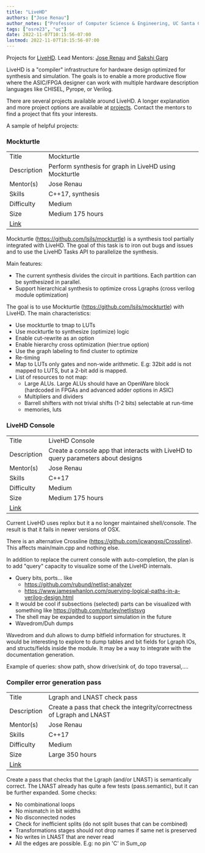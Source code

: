 ```yaml
---
title: "LiveHD"
authors: ["Jose Renau"]
author_notes: ["Professor of Computer Science & Engineering, UC Santa Cruz"]
tags: ["osre23", "uc"]
date: 2022-11-07T10:15:56-07:00
lastmod: 2022-11-07T10:15:56-07:00
---
```


Projects for [LiveHD](https://github.com/masc-ucsc/livehd). Lead Mentors: [Jose Renau](mailto:renau@ucsc.edu) and [Sakshi Garg](mailto:sgarg3@ucsc.edu)

LiveHD is a "compiler" infrastructure for hardware design optimized for synthesis and simulation. The goals is to enable a more productive flow where the ASIC/FPGA designer can work with multiple hardware description languages like CHISEL, Pyrope, or Verilog.

There are several projects available around LiveHD. A longer explanation and more project options are available at
[projects](https://github.com/masc-ucsc/livehd/blob/master/docs/projects.md). Contact the
mentors to find a project that fits your interests.

A sample of helpful projects:

### Mockturtle

|   |   |
|---|---|
| Title | Mockturtle |
| Description | Perform synthesis for graph in LiveHD using Mockturtle |
| Mentor(s) | Jose Renau|
| Skills | C++17, synthesis |
| Difficulty | Medium |
| Size | Medium 175 hours|
| [Link](https://github.com/masc-ucsc/livehd/blob/master/docs/projects_large.md#medium-parallel-and-hierarchical-synthesis-with-mockturtle) |


Mockturtle (https://github.com/lsils/mockturtle) is a synthesis tool partially
integrated with LiveHD. The goal of this task is to iron out bugs and issues
and to use the LiveHD Tasks API to parallelize the synthesis.

Main features:

* The current synthesis divides the circuit in partitions. Each partition can be synthesized in parallel.
* Support hierarchical synthesis to optimize cross Lgraphs (cross verilog module optimization)

The goal is to use Mockturtle (https://github.com/lsils/mockturtle) with LiveHD. The main characteristics:

* Use mockturtle to tmap to LUTs
* Use mockturtle to synthesize (optimize) logic
* Enable cut-rewrite as an option
* Enable hierarchy cross optimization (hier:true option)
* Use the graph labeling to find cluster to optimize
* Re-timing
* Map to LUTs only gates and non-wide arithmetic. E.g: 32bit add is not mapped to LUTS, but a 2-bit add is mapped.
* List of resources to not map:
    * Large ALUs. Large ALUs should have an OpenWare block (hardcoded in FPGAs and advanced adder options in ASIC)
    * Multipliers and dividers
    * Barrell shifters with not trivial shifts (1-2 bits) selectable at run-time
    * memories, luts

### LiveHD Console

|   |   |
|---|---|
| Title | LiveHD Console |
| Description | Create a console app that interacts with LiveHD to query parameters about designs |
| Mentor(s) | Jose Renau|
| Skills | C++17 |
| Difficulty | Medium |
| Size | Medium 175 hours|
| [Link](https://github.com/masc-ucsc/livehd/blob/master/docs/projects_small.md#medium-query-shell-not-lgshell-to-query-graphs)


Current LiveHD uses replxx but it a no longer maintained shell/console. The result is that it fails in newer versions of OSX.

There is an alternative Crossline (https://github.com/jcwangxp/Crossline). This affects main/main.cpp and nothing else.

In addition to replace the current console with auto-completion, the plan is to add "query" capacity to visualize some
of the LiveHD internals.


* Query bits, ports...  like
    * https://github.com/rubund/netlist-analyzer
    * https://www.jameswhanlon.com/querying-logical-paths-in-a-verilog-design.html
* It would be cool if subsections (selected) parts can be visualized with something like https://github.com/nturley/netlistsvg
* The shell may be expanded to support simulation in the future
* Wavedrom/Duh dumps

Wavedrom and duh allows to dump bitfield information for structures. It would be interesting to explore to dump tables and bit
fields for Lgraph IOs, and structs/fields inside the module. It may be a way to integrate with the documentation generation.

Example of queries: show path, show driver/sink of, do topo traversal,....


### Compiler error generation pass

|   |   |
|---|---|
| Title | Lgraph and LNAST check pass |
| Description | Create a pass that check the integrity/correctness of Lgraph and LNAST |
| Mentor(s) | Jose Renau|
| Skills | C++17 |
| Difficulty | Medium |
| Size | Large 350 hours|
| [Link](https://github.com/masc-ucsc/livehd/blob/master/docs/projects_small.md#medium-diagnostics )

Create a pass that checks that the Lgraph (and/or LNAST) is semantically
correct. The LNAST already has quite a few tests (pass.semantic), but it can be
further expanded. Some checks:

* No combinational loops
* No mismatch in bit widths
* No disconnected nodes
* Check for inefficient splits (do not split buses that can be combined)
* Transformations stages should not drop names if same net is preserved
* No writes in LNAST that are never read
* All the edges are possible. E.g: no pin 'C' in Sum_op

